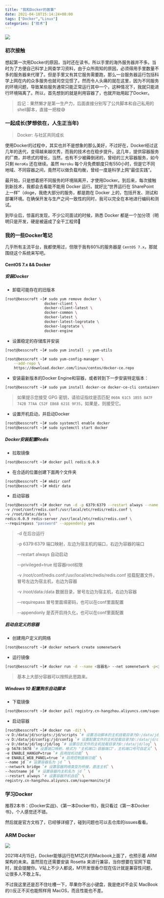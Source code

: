 ```yaml
---
title: "我和Docker的故事"
date: 2021-04-18T15:14:24+08:00
tags: ["Docker","Linux"]
categories: ["技术"]
---
```


![](/images/articles/2021/Docker笔记/docker.png)

### 初次接触

想起第一次用Docker的原因，当时还在读书，所以手里的海外服务器并不多。当时为了方便自己科学上网查学习资料，由于众所周知的原因，必须得用手里数量不多的服务器来代理了。但是手里又有其它服务需要跑，那么一台服务器运行包括科学上网在内的众多服务也就司空见惯了。然而令人头痛的就在这里，因为不同服务的环境问题，导致某些服务通常只能正常运行其中一个，这种情况下，我就只能进行环境隔离了。所以，首先想到的就是利用容器了，也就开始用起了Docker。

> 后记：果然懒才是第一生产力，后面直接分别写了公共脚本和自己私用的shell脚本，直接一把梭😅

### 一起成长(梦想依在，人生正当年)

> Docker: 与社区共同成长

使用Docker的过程中，其实也并不是想象的那么美好，不过好在，Docker经过这几年的迭代，变得越来越优秀，而我的技术也在稳步提升。这几年，提供容器服务的厂商，井喷式的增长，当然，也有不少被薅倒闭的，曾经的三大容器服务，如今只剩 `HeroKu` 还在继续。虽然 `Heroku` 每个月免费额度只有550小时，但是它不同地域、不同容器之间，竟然可以做负载均衡，曾经一度是科学上网“最佳实践”。

最开始，只是想着把不同服务的环境隔离开，才使用Docker。到后来，每次接触到新技术，我都会去看能不能用 Docker 运行。就好比“世界运行在 SharePoint 上一样”（doge，我绝大部分的服务，都是跑在 Docker 上的，包括开发、测试和部署环境。在确保开发与生产之间一致性的同时，我可以完全在本地进行编码和测试。

到毕业后，惊喜的发现，不少公司面试的时候，熟悉 Docker 都是一个加分项（明明只是开发，硬是被逼成了全干工程师🤣

### 我的一些Docker笔记

几乎所有主流平台，我都使用过，但限于我有60%的服务器是 `CentOS 7.x`，那就围绕这个系统来写吧。

#### CentOS 7.x && Docker

##### 安装Docker

* 卸载可能存在的旧版本

```bash
[root@besscroft ~]# sudo yum remove docker \
                  docker-client \
                  docker-client-latest \
                  docker-common \
                  docker-latest \
                  docker-latest-logrotate \
                  docker-logrotate \
                  docker-engine
```

* 设置稳定的存储库并安装

```bash
[root@besscroft ~]# sudo yum install -y yum-utils

[root@besscroft ~]# sudo yum-config-manager \
    --add-repo \
    https://download.docker.com/linux/centos/docker-ce.repo
```

* 安装最新版本的Docker Engine和容器，或者转到下一步安装特定版本：

```bash
[root@besscroft ~]# sudo yum install docker-ce docker-ce-cli containerd.io -y
```

> 如果提示您接受 GPG 密钥，请验证指纹是否匹配 `060A 61C5 1B55 8A7F 742B 77AA C52F EB6B 621E 9F35`，如果是，则接受它。

* 设置开机启动，并启动Docker

```bash
[root@besscroft ~]# sudo systemctl enable docker
[root@besscroft ~]# sudo systemctl start docker
```

##### Docker安装配置Redis

* 拉取镜像

```bash
[root@besscroft ~]# docker pull redis:6.0.9
```

- 在合适的位置创建下面两个文件夹

```bash
[root@besscroft ~]# mkdir conf
[root@besscroft ~]# mkdir data
```

- 启动容器

```bash
[root@besscroft ~]# docker run -d -p 6379:6379 --restart always --name bess-redis \
-v /root/conf/redis.conf:/usr/local/etc/redis/redis.conf \
-v /root/data:/data \
redis:6.0.9 redis-server /usr/local/etc/redis/redis.conf \
--requirepass "password" --appendonly yes
```

> -d 在后台运行
>
> -p 6379:6379 端口映射，左边为宿主机的端口，右边为容器的端口
>
> --restart always 自动启动
>
> --privileged=true 给容器root权限
>
> -v /root/conf/redis.conf:/usr/local/etc/redis/redis.conf 挂载配置文件，冒号左边为宿主机，右边为容器
>
> -v /root/data:/data 数据目录，冒号左边为宿主机，右边为容器
>
> --requirepass 冒号里面填密码，也可以在conf里面配置
>
> --appendonly 是否开启持久化，也可以在conf里面配置

##### 启动自定义的容器

- 创建用户定义的网络

```bash
[root@besscroft ~]# docker network create somenetwork
```

- 运行镜像

```bash
[root@besscroft ~]# docker run -d --name <容器名> --net somenetwork -p<主机端口>:<容器端口> <镜像名>:<版本号> --appendonly yes
```

> 基本上大部分容器可以按照此思路来。

##### Windows 10 配置狗东自动脚本

- 下载镜像

```bash
[root@besscroft ~]# docker pull registry.cn-hangzhou.aliyuncs.com/supermanito/jd
```

- 启动容器

```bash
[root@besscroft ~]# docker run -dit \
-v D:/data/jd/scripts:/jd/scripts `# 设置活动脚本的主机挂载目录为D:/data/jd/scripts` \
-v D:/data/jd/config:/jd/config `# 设置配置文件的主机挂载目录为D:/data/jd/config` \
-v D:/data/jd/log:/jd/log `# 设置日志文件的主机挂载目录为D:/data/jd/log` \
-p 5678:5678 `# 设置端口映射，格式为 "主机端口:容器端口"，主机端口号可自定义` \
-e ENABLE_HANGUP=true `# 启用挂机功能` \
-e ENABLE_WEB_PANEL=true `# 启用控制面板功能` \
--name jd `# 设置容器名为 jd ` \
--network bridge `# 设置容器网络类型为桥接，直连主机` \
--hostname jd `# 设置容器内主机名为 jd ` \
--restart always `# 设置容器开机自启` \
registry.cn-hangzhou.aliyuncs.com/supermanito/jd
```

### 学习Docker

推荐2本书：《Docker实战》、《第一本Docker书》，我只看过《第一本Docker书》，个人感觉还不错。

然后就是官方文档了，已经够详细了，碰到问题也可以去仓库的issues看看。

### ARM Docker

![](/images/articles/2021/Docker笔记/docker-desktop-m1.jpg)

2021年4月15日，Docker能够运行在M1芯片的Macbook上面了，也预示着 ARM 架构的未来。虽然现在还需要安装 Rosetta 来进行兼容，当你想要在官网下载时，就会提醒你。V站上不少人都说，M1开发很香😯现在估计就是兼容性问题，让很多人不敢上车。

不过我这里还是忍不住吐槽一下，苹果你不出小键盘，我是绝对不会买 MacBook 的🙄反正不买也能照样用 MacOS，而且性能也不差。
